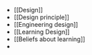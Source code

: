 - [[Design]]
- [[Design principle]]
- [[Engineering design]]
- [[Learning Design]]
- [[Beliefs about learning]]
-
